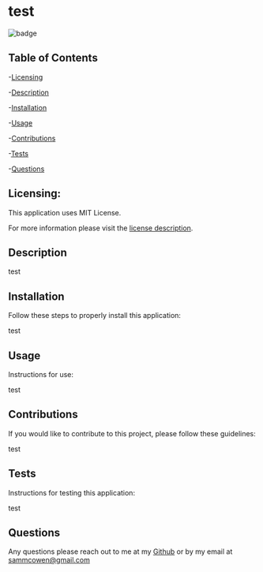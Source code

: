 
  # test 

  ![badge](https://img.shields.io/badge/license-MITLicense-brightorange)
  
  ## Table of Contents
  
-[Licensing](#Licensing)

-[Description](#description)

-[Installation](#Installation)

-[Usage](#Usage)

-[Contributions](#Contributions)

-[Tests](#Tests)

-[Questions](#Questions)

  ## Licensing:
 
  This application uses MIT License.

  For more information please visit the [license description](https://choosealicense.com/licenses/mit/).

  ## Description

  test

  ## Installation
  Follow these steps to properly install this application:

  test

  ## Usage 
  Instructions for use:

  test

  ## Contributions
  If you would like to contribute to this project, please follow these guidelines: 

  test

  ## Tests 
  Instructions for testing this application:

  test

  ## Questions
  Any questions please reach out to me at my [Github](https://github.com/sammcowen)
   or by my email at  sammcowen@gmail.com
